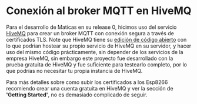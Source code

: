 # Conexión al broker MQTT en HiveMQ

Para el desarrollo de Maticas en su release 0, hicimos uso del servicio [HiveMQ](https://www.hivemq.com/) para crear un broker MQTT con conexión segura a través de certificados TLS. Note que HiveMQ tiene su [edición de código abierto](https://github.com/hivemq/hivemq-community-edition) con lo que podrían hostear su propio servicio de HiveMQ en su servidor, y hacer uso del mismo código prácticamente, sin depender de los servicios de la empresa HiveMQ, sin embargo este proyecto fue desarrollado con la prueba gratuita de HiveMQ y fue suficiente para testearlo completo, por lo que podrías no necesitar tu propia instancia de HiveMQ.

Para más detalles sobre como subir los certificados a los Esp8266 recomiendo crear una cuenta gratuita en HiveMQ y ver la sección de **'Getting Started'**, no es demasiado complicado de seguir.










